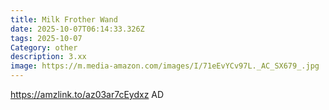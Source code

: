 ```yaml
---
title: Milk Frother Wand
date: 2025-10-07T06:14:33.326Z
tags: 2025-10-07
Category: other
description: 3.xx
image: https://m.media-amazon.com/images/I/71eEvYCv97L._AC_SX679_.jpg
---
```

https://amzlink.to/az03ar7cEydxz     AD